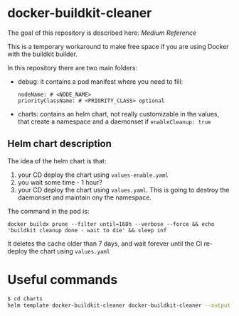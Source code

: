 # docker-buildkit-cleaner

The goal of this repository is described here: _Medium Reference_

This is a temporary workaround to make free space if you are using Docker with the buildkit builder.

In this repository there are two main folders:

- debug: it contains a pod manifest where you need to fill:
  ```
  nodeName: # <NODE_NAME>
  priorityClassName: # <PRIORITY_CLASS> optional
  ```
- charts: contains an helm chart, not really customizable in the values, that create a namespace and a daemonset if `enableCleanup: true`

## Helm chart description

The idea of the helm chart is that:

1. your CD deploy the chart using `values-enable.yaml`
2. you wait some time - 1 hour?
3. your CD deploy the chart using `values.yaml`. This is going to destroy the daemonset and maintain ony the namespace.

The command in the pod is:

```
docker buildx prune --filter until=168h --verbose --force && echo 'buildkit cleanup done - wait to die' && sleep inf
```

It deletes the cache older than 7 days, and wait forever until the CI re-deploy the chart using `values.yaml`

# Useful commands

```sh
$ cd charts
helm template docker-buildkit-cleaner docker-buildkit-cleaner --output-dir docker-buildkit-cleaner/candidate -f docker-buildkit-cleaner/values-enable.yaml
```
